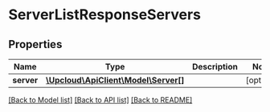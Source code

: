 # ServerListResponseServers

## Properties
Name | Type | Description | Notes
------------ | ------------- | ------------- | -------------
**server** | [**\Upcloud\ApiClient\Model\Server[]**](Server.md) |  | [optional] 

[[Back to Model list]](../README.md#documentation-for-models) [[Back to API list]](../README.md#documentation-for-api-endpoints) [[Back to README]](../README.md)


